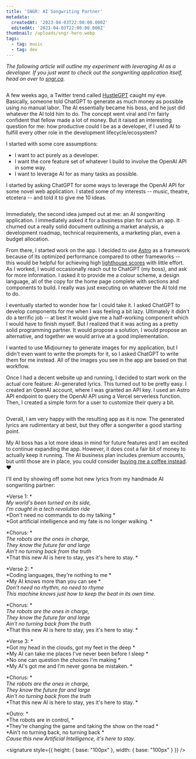 ```yaml
---
title: 'SNGR: AI Songwriting Partner'
metadata:
  createdAt: '2023-04-03T22:00:00.000Z'
  editedAt: '2023-04-03T22:00:00.000Z'
thumbnail: /uploads/sngr-hero.webp
tags:
  - tag: music
  - tag: dev
---
```


*The following article will outline my experiment with leveraging AI as a developer. If you just want to check out the songwriting application itself, head on over to [sngr.ca](https://sngr.ca "SNGR: Songwriter's Next-Generation Resource").*

<image url="/uploads/sngr-hero.webp" />

A few weeks ago, a Twitter trend called [HustleGPT](HustleGPT "https://mashable.com/article/gpt-4-hustlegpt-ai-blueprint-money-making-scheme") caught my eye. Basically, someone told ChatGPT to generate as much money as possible using no manual labor. The AI essentially became his boss, and he just did whatever the AI told him to do. The concept went viral and I'm fairly confident that fellow made a lot of money. But it raised an interesting question for me: how productive could I be as a developer, if I used AI to fulfill every other role in the development lifecycle/ecosystem?

I started with some core assumptions:

* I want to act purely as a developer.
* I want the core feature set of whatever I build to involve the OpenAI API in some way.
* I want to leverage AI for as many tasks as possible.

I started by asking ChatGPT for some ways to leverage the OpenAI API for some novel web application. I stated some of my interests -- music, theatre, etcetera -- and told it to give me 10 ideas.

<image url="/uploads/gpt-ideas.png" caption="You can see where this is going." />

Immediately, the second idea jumped out at me: an AI songwriting application. I immediately asked it for a business plan for such an app. It churned out a really solid document outlining a market analysis, a development roadmap, technical requirements, a marketing plan, even a budget allocation.

From there, I started work on the app. I decided to use [Astro](https://astro.build/ "Astro") as a framework because of its optimized performance compared to other frameworks -- this would be helpful for achieving high [lighthouse scores](https://developer.chrome.com/en/docs/lighthouse/performance/performance-scoring/ "Lighthouse Performance Scoring") with little effort. As I worked, I would occasionally reach out to ChatGPT (my boss), and ask for more information. I asked it to provide me a colour scheme, a design language, all of the copy for the home page complete with sections and components to build. I really was just executing on whatever the AI told me to do.

I eventually started to wonder how far I could take it. I asked ChatGPT to develop components for me when I was feeling a bit lazy. Ultimately it didn't do a terrific job -- at best it would give me a half-working component which I would have to finish myself. But I realized that it was acting as a pretty solid programming partner. It would propose a solution, I would propose an alternative, and together we would arrive at a good implementation.

I wanted to use Midjourney to generate images for my application, but I didn't even want to write the prompts for it, so I asked ChatGPT to write them for me instead. All of the images you see in the app are based on that workflow.

Once I had a decent website up and running, I decided to start work on the actual core feature: AI-generated lyrics. This turned out to be pretty easy. I created an OpenAI account, where I was granted an API key. I used an Astro API endpoint to query the OpenAI API using a Vercel serverless function. Then, I created a simple form for a user to customize their query a bit.

<image url="/uploads/sngr-write.png" caption="check out the song it generated below." />

Overall, I am very happy with the resulting app as it is now. The generated lyrics are rudimentary at best, but they offer a songwriter a good starting point.

My AI boss has a lot more ideas in mind for future features and I am excited to continue expanding the app. However, it does cost a fair bit of money to actually keep it running. The AI business plan includes premium accounts, but until those are in place, you could consider [buying me a coffee instead](https://www.buymeacoffee.com/jeliroco "help me keep my projects online"). ♥

I'll end by showing off some hot new lyrics from my handmade AI songwriting partner:

*Verse 1: *\
*My world's been turned on its side,*\
*I'm caught in a tech revolution ride*\
*Don't need no commands to do my talking *\
*Got artificial intelligence and my fate is no longer walking. *

*Chorus: *\
*The robots are the ones in charge,*\
*They know the future far and large*\
*Ain't no turning back from the truth*\
*That this new AI is here to stay, yes it's here to stay. *

*Verse 2: *\
*Coding languages, they're nothing to me *\
*My AI knows more than you can see *\
*Don't need no rhythm, no need to rhyme*\
*This machine knows just how to keep the beat in its own time.*

*Chorus: *\
*The robots are the ones in charge,*\
*They know the future far and large*\
*Ain't no turning back from the truth*\
*That this new AI is here to stay, yes it's here to stay. *

*Verse 3: *\
*Got my head in the clouds, got my feet in the deep *\
*My AI can take me places I've never been before I sleep *\
*No one can question the choices I'm making *\
*My AI's got me and I'm never gonna be mistaken. *

*Chorus: *\
*The robots are the ones in charge,*\
*They know the future far and large*\
*Ain't no turning back from the truth*\
*That this new AI is here to stay, yes it's here to stay. *

*Outro: *\
*The robots are in control, *\
*They're changing the game and taking the show on the road *\
*Ain't no turning back, no turning back *\
*Cause this new Artificial Intelligence, it's here to stay.*

<signature style={{ height: { base: "100px" }, width: { base: "100px" } }} />


